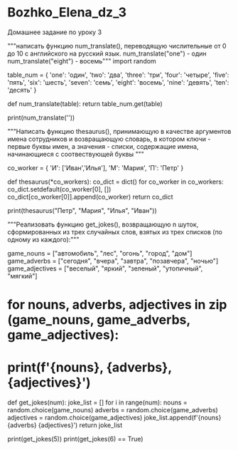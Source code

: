 # Bozhko_Elena_dz_3
Домашнее задание по уроку 3


"""написать функцию num_translate(), переводящую числительные от 0 до 10 с английского на русский язык.
num_translate("one") - один
num_translate("eight") - восемь"""
import random

table_num = {
    'one': 'один',
    'two': 'два',
    'three': 'три',
    'four': 'четыре',
    'five': 'пять',
    'six': 'шесть',
    'seven': 'семь',
    'eight': 'восемь',
    'nine': 'девять',
    'ten': 'десять'
}


def num_translate(table):
    return table_num.get(table)


print(num_translate(''))

"""Написать функцию thesaurus(), принимающую в качестве аргументов имена сотрудников и возвращающую словарь, 
в котором ключи - первые буквы имен, а значения - списки, содержащие имена, начинающиеся с соотвествующей буквы """

co_worker = {
    'И': ['Иван','Илья'],
    'М': 'Мария',
    'П': 'Петр'
}


def thesaurus(*co_workers):
    co_dict = dict()
    for co_worker in co_workers:
        co_dict.setdefault(co_worker[0], [])
        co_dict[co_worker[0]].append(co_worker)
    return co_dict


print(thesaurus("Петр", "Мария", "Илья", "Иван"))

"""Реализовать функцию get_jokes(), возвращающую n шуток, сформированных из трех случайных слов, взятых из трех списков
(по одному из каждого):"""

game_nouns = ["автомобиль", "лес", "огонь", "город", "дом"]
game_adverbs = ["сегодня", "вчера", "завтра", "позавчера", "ночью"]
game_adjectives = ["веселый", "яркий", "зеленый", "утопичный", "мягкий"]

# for nouns, adverbs, adjectives in zip (game_nouns, game_adverbs, game_adjectives):
#     print(f'{nouns}, {adverbs}, {adjectives}')

def get_jokes(num):
    joke_list = []
    for i in range(num):
        nouns = random.choice(game_nouns)
        adverbs = random.choice(game_adverbs)
        adjectives = random.choice(game_adjectives)
        joke_list.append(f'{nouns} {adverbs} {adjectives}')
    return joke_list

print(get_jokes(5))
print(get_jokes(6) == True)
